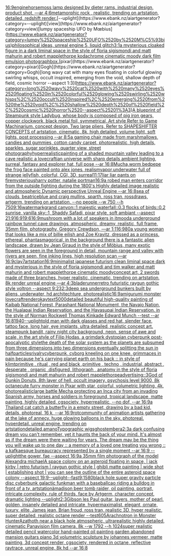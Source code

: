 [16:9](https://www.ebank.nz/aiartgenerator?category=16%3A9)[engine](https://www.ebank.nz/aiartgenerator?category=engine)[horse](https://www.ebank.nz/aiartgenerator?category=horse)[moss lamp designed by dieter rams, industrial design, product shot, —ar 4:6](https://www.ebank.nz/aiartgenerator?category=moss%2520lamp%2520designed%2520by%2520dieter%2520rams%2C%2520industrial%2520design%2C%2520product%2520shot%2C%2520%E2%80%94ar%25204%3A6)[metamorphic rock , realistic, trending on artstation, detailed, redshift render.](https://www.ebank.nz/aiartgenerator?category=metamorphic%2520rock%2520%2C%2520realistic%2C%2520trending%2520on%2520artstation%2C%2520detailed%2C%2520redshift%2520render.)[--uplight](https://www.ebank.nz/aiartgenerator?category=--uplight)[view](https://www.ebank.nz/aiartgenerator?category=view)[lumpy spaceship UFO by Mœbius](https://www.ebank.nz/aiartgenerator?category=lumpy%2520spaceship%2520UFO%2520by%2520M%C5%93bius)[philosophical ideas, unreal engine 5, liquid glitch](https://www.ebank.nz/aiartgenerator?category=philosophical%2520ideas%2C%2520unreal%2520engine%25205%2C%2520liquid%2520glitch)[3:1](https://www.ebank.nz/aiartgenerator?category=3%3A1)[a mysterious cloaked figure in a dark liminal space in the style of floria sigismondi and matt mahurin and robert mapplethorpe kodachrome cinematic moody dark film emulsion photograph](https://www.ebank.nz/aiartgenerator?category=a%2520mysterious%2520cloaked%2520figure%2520in%2520a%2520dark%2520liminal%2520space%2520in%2520the%2520style%2520of%2520floria%2520sigismondi%2520and%2520matt%2520mahurin%2520and%2520robert%2520mapplethorpe%2520kodachrome%2520cinematic%2520moody%2520dark%2520film%2520emulsion%2520photograph)[box.](https://www.ebank.nz/aiartgenerator?category=box.)[pixar](https://www.ebank.nz/aiartgenerator?category=pixar)[Gogh](https://www.ebank.nz/aiartgenerator?category=Gogh)[long wavy cat with many eyes floating in colorful glowing swirling whisps, occult inspired, emerging from the void, shallow depth of field, cosmic horror --aspect 1:3](https://www.ebank.nz/aiartgenerator?category=long%2520wavy%2520cat%2520with%2520many%2520eyes%2520floating%2520in%2520colorful%2520glowing%2520swirling%2520whisps%2C%2520occult%2520inspired%2C%2520emerging%2520from%2520the%2520void%2C%2520shallow%2520depth%2520of%2520field%2C%2520cosmic%2520horror%2520--aspect%25201%3A3)[A blueprint of Steampunk style Ladybug,   whose body is composed of pig iron gears, copper clockwork, black metal foil, symmetrical, Art style Refer to Game Machinarium.  concept design, Two large pliers, Refer to SHAPESHIFTER CONCEPTS  of artstation, cinematic,  8k, high detailed,  volume light,  soft lights,  post processing    --ar 8:5](https://www.ebank.nz/aiartgenerator?category=A%2520blueprint%2520of%2520Steampunk%2520style%2520Ladybug%2C%2520%2520%2520whose%2520body%2520is%2520composed%2520of%2520pig%2520iron%2520gears%2C%2520copper%2520clockwork%2C%2520black%2520metal%2520foil%2C%2520symmetrical%2C%2520Art%2520style%2520Refer%2520to%2520Game%2520Machinarium.%2520%2520concept%2520design%2C%2520Two%2520large%2520pliers%2C%2520Refer%2520to%2520SHAPESHIFTER%2520CONCEPTS%2520%2520of%2520artstation%2C%2520cinematic%2C%2520%25208k%2C%2520high%2520detailed%2C%2520%2520volume%2520light%2C%2520%2520soft%2520lights%2C%2520%2520post%2520processing%2520%2520%2520%2520--ar%25208%3A5)[a gaming chair made from marshmallows, candies and gummies, cotton candy carpet, photorealistic, high details, sparkles, sugar sprinkles, quarter view, street photography](https://www.ebank.nz/aiartgenerator?category=a%2520gaming%2520chair%2520made%2520from%2520marshmallows%2C%2520candies%2520and%2520gummies%2C%2520cotton%2520candy%2520carpet%2C%2520photorealistic%2C%2520high%2520details%2C%2520sparkles%2C%2520sugar%2520sprinkles%2C%2520quarter%2520view%2C%2520street%2520photography)[hyperrealistic](https://www.ebank.nz/aiartgenerator?category=hyperrealistic)[painting of a shaded mountain valley leading to a cave realistic a lovecraftian universe with sharp details ambient lighting, surreal, fantasy and explorer hat, full pose --ar 16:8](https://www.ebank.nz/aiartgenerator?category=painting%2520of%2520a%2520shaded%2520mountain%2520valley%2520leading%2520to%2520a%2520cave%2520realistic%2520a%2520lovecraftian%2520universe%2520with%2520sharp%2520details%2520ambient%2520lighting%2C%2520surreal%2C%2520fantasy%2520and%2520explorer%2520hat%2C%2520full%2520pose%2520--ar%252016%3A8)[Mucha,](https://www.ebank.nz/aiartgenerator?category=Mucha%2C)[worm bed](https://www.ebank.nz/aiartgenerator?category=worm%2520bed)[pepe the frog face painted onto alex jones, realism](https://www.ebank.nz/aiartgenerator?category=pepe%2520the%2520frog%2520face%2520painted%2520onto%2520alex%2520jones%2C%2520realism)[vapor,](https://www.ebank.nz/aiartgenerator?category=vapor%2C)[underwater full of strange jellyfish, colorful, CGI, 3D, surreal](https://www.ebank.nz/aiartgenerator?category=underwater%2520full%2520of%2520strange%2520jellyfish%2C%2520colorful%2C%2520CGI%2C%25203D%2C%2520surreal)[11:17](https://www.ebank.nz/aiartgenerator?category=11%3A17)[liar liar pants on fire](https://www.ebank.nz/aiartgenerator?category=liar%2520liar%2520pants%2520on%2520fire)[mysterious](https://www.ebank.nz/aiartgenerator?category=mysterious)[harry potter, natalie portman](https://www.ebank.nz/aiartgenerator?category=harry%2520potter%2C%2520natalie%2520portman)[16:9](https://www.ebank.nz/aiartgenerator?category=16%3A9)[a robed man enters corridor from the outside fighting during the 1800's Highly detailed image realistic and atmospheric Dynamic perspective Unreal Engine --ar 16:8](https://www.ebank.nz/aiartgenerator?category=a%2520robed%2520man%2520enters%2520corridor%2520from%2520the%2520outside%2520fighting%2520during%2520the%25201800%27s%2520Highly%2520detailed%2520image%2520realistic%2520and%2520atmospheric%2520Dynamic%2520perspective%2520Unreal%2520Engine%2520--ar%252016%3A8)[sea of clouds, beatriceblue and craig mullins, sparth, ross tran, rossdraws, artgerm, trending on artstation, --no people --w 750 --h 750](https://www.ebank.nz/aiartgenerator?category=sea%2520of%2520clouds%2C%2520beatriceblue%2520and%2520craig%2520mullins%2C%2520sparth%2C%2520ross%2520tran%2C%2520rossdraws%2C%2520artgerm%2C%2520trending%2520on%2520artstation%2C%2520--no%2520people%2520--w%2520750%2520--h%2520750)[9:16](https://www.ebank.nz/aiartgenerator?category=9%3A16)[watermark](https://www.ebank.nz/aiartgenerator?category=watermark)[grand canyon::1 majestic waterfall::0.3 flocks of birds::0.2 sunrise, vanilla sky::1,  Shaddy Safadi, pixar style,  soft ambiant --aspect 21:9](https://www.ebank.nz/aiartgenerator?category=grand%2520canyon%3A%3A1%2520majestic%2520waterfall%3A%3A0.3%2520flocks%2520of%2520birds%3A%3A0.2%2520sunrise%2C%2520vanilla%2520sky%3A%3A1%2C%2520%2520Shaddy%2520Safadi%2C%2520pixar%2520style%2C%2520%2520soft%2520ambiant%2520--aspect%252021%3A9)[16:9](https://www.ebank.nz/aiartgenerator?category=16%3A9)[19:6](https://www.ebank.nz/aiartgenerator?category=19%3A6)[16:9](https://www.ebank.nz/aiartgenerator?category=16%3A9)[mushroom with a lot of speakers in it](https://www.ebank.nz/aiartgenerator?category=mushroom%2520with%2520a%2520lot%2520of%2520speakers%2520in%2520it)[mood](https://www.ebank.nz/aiartgenerator?category=mood)[a underground rainbow tunnel cave drawings, atmospheric, dreamy, realistic, full frame, 35mm film, photography, Gregory Crewdson, —ar 1:1](https://www.ebank.nz/aiartgenerator?category=a%2520underground%2520rainbow%2520tunnel%2520cave%2520drawings%2C%2520atmospheric%2C%2520dreamy%2C%2520realistic%2C%2520full%2520frame%2C%252035mm%2520film%2C%2520photography%2C%2520Gregory%2520Crewdson%2C%2520%E2%80%94ar%25201%3A1)[16:9](https://www.ebank.nz/aiartgenerator?category=16%3A9)[80](https://www.ebank.nz/aiartgenerator?category=80)[a young woman that looks like a mix of billie eilish and Zoe Kravitz, dressed as a princess, ethereal, phantasmagorical, in the background there is a fantastic alien landscape, drawn by  Jean Giraud in the style of Möbius, many exotic flowers are seen in the foreground in detail, mountain range and valley with rivers are seen, fine inking lines, high resolution scan —ar 16:9](https://www.ebank.nz/aiartgenerator?category=a%2520young%2520woman%2520that%2520looks%2520like%2520a%2520mix%2520of%2520billie%2520eilish%2520and%2520Zoe%2520Kravitz%2C%2520dressed%2520as%2520a%2520princess%2C%2520ethereal%2C%2520phantasmagorical%2C%2520in%2520the%2520background%2520there%2520is%2520a%2520fantastic%2520alien%2520landscape%2C%2520drawn%2520by%2520%2520Jean%2520Giraud%2520in%2520the%2520style%2520of%2520M%C3%B6bius%2C%2520many%2520exotic%2520flowers%2520are%2520seen%2520in%2520the%2520foreground%2520in%2520detail%2C%2520mountain%2520range%2520and%2520valley%2520with%2520rivers%2520are%2520seen%2C%2520fine%2520inking%2520lines%2C%2520high%2520resolution%2520scan%2520%E2%80%94ar%252016%3A9)[clay](https://www.ebank.nz/aiartgenerator?category=clay)[7](https://www.ebank.nz/aiartgenerator?category=7)[artstation](https://www.ebank.nz/aiartgenerator?category=artstation)[16:9](https://www.ebank.nz/aiartgenerator?category=16%3A9)[minimalist japanese futurism clean liminal space dark and mysterious in the style of floria sigismondi and tim walker and matt mahurin and robert mapplethorpe cinematic moody](https://www.ebank.nz/aiartgenerator?category=minimalist%2520japanese%2520futurism%2520clean%2520liminal%2520space%2520dark%2520and%2520mysterious%2520in%2520the%2520style%2520of%2520floria%2520sigismondi%2520and%2520tim%2520walker%2520and%2520matt%2520mahurin%2520and%2520robert%2520mapplethorpe%2520cinematic%2520moody)[concept art, 2 swords made of three branches, hyper realistic, cinematic, trending on artstation, 8k render unreal engine —ar 4:3](https://www.ebank.nz/aiartgenerator?category=concept%2520art%2C%25202%2520swords%2520made%2520of%2520three%2520branches%2C%2520hyper%2520realistic%2C%2520cinematic%2C%2520trending%2520on%2520artstation%2C%25208k%2520render%2520unreal%2520engine%2520%E2%80%94ar%25204%3A3)[bladerunner](https://www.ebank.nz/aiartgenerator?category=bladerunner)[retro futuristic raygun gothic style voltron --aspect 9:23](https://www.ebank.nz/aiartgenerator?category=retro%2520futuristic%2520raygun%2520gothic%2520style%2520voltron%2520--aspect%25209%3A23)[2:3](https://www.ebank.nz/aiartgenerator?category=2%3A3)[deep sea underground bunkers built by aliens, underwater, hd architechture, photorealistic](https://www.ebank.nz/aiartgenerator?category=deep%2520sea%2520underground%2520bunkers%2520built%2520by%2520aliens%2C%2520underwater%2C%2520hd%2520architechture%2C%2520photorealistic)[16:9](https://www.ebank.nz/aiartgenerator?category=16%3A9)[amigurumi monster lovecraft](https://www.ebank.nz/aiartgenerator?category=amigurumi%2520monster%2520lovecraft)[render](https://www.ebank.nz/aiartgenerator?category=render)[okay](https://www.ebank.nz/aiartgenerator?category=okay)[text](https://www.ebank.nz/aiartgenerator?category=text)[](https://www.ebank.nz/aiartgenerator?category=)[5000](https://www.ebank.nz/aiartgenerator?category=5000)[detailed beautiful high-quality painting of Kaibab National Forest, Parashant National Monument, the Navajo Nation, the Hualapai Indian Reservation, and the Havasupai Indian Reservation. in the style of Norman Rockwell Thomas Kinkade Edward Munch --test --ar 16:8](https://www.ebank.nz/aiartgenerator?category=detailed%2520beautiful%2520high-quality%2520painting%2520of%2520Kaibab%2520National%2520Forest%2C%2520Parashant%2520National%2520Monument%2C%2520the%2520Navajo%2520Nation%2C%2520the%2520Hualapai%2520Indian%2520Reservation%2C%2520and%2520the%2520Havasupai%2520Indian%2520Reservation.%2520in%2520the%2520style%2520of%2520Norman%2520Rockwell%2520Thomas%2520Kinkade%2520Edward%2520Munch%2520--test%2520--ar%252016%3A8)[1940](https://www.ebank.nz/aiartgenerator?category=1940)[--uplight](https://www.ebank.nz/aiartgenerator?category=--uplight)[old man with dark glasses and red hat, slender face, tattoo face, long hair, eye implants, ultra detailed, realistic concept art. steampunk bandit, rainy night city background, neon, sense of awe and scale, in the art style of Filip Hodas, a grimdark dystopian cyberpunk post-apocalyptic style](https://www.ebank.nz/aiartgenerator?category=old%2520man%2520with%2520dark%2520glasses%2520and%2520red%2520hat%2C%2520slender%2520face%2C%2520tattoo%2520face%2C%2520long%2520hair%2C%2520eye%2520implants%2C%2520ultra%2520detailed%2C%2520realistic%2520concept%2520art.%2520steampunk%2520bandit%2C%2520rainy%2520night%2520city%2520background%2C%2520neon%2C%2520sense%2520of%2520awe%2520and%2520scale%2C%2520in%2520the%2520art%2520style%2520of%2520Filip%2520Hodas%2C%2520a%2520grimdark%2520dystopian%2520cyberpunk%2520post-apocalyptic%2520style)[the death of the solar system as the planets are subsumed from three dimensions into two dimensions eventually splitting the sun in half](https://www.ebank.nz/aiartgenerator?category=the%2520death%2520of%2520the%2520solar%2520system%2520as%2520the%2520planets%2520are%2520subsumed%2520from%2520three%2520dimensions%2520into%2520two%2520dimensions%2520eventually%2520splitting%2520the%2520sun%2520in%2520half)[particles](https://www.ebank.nz/aiartgenerator?category=particles)[rivalry](https://www.ebank.nz/aiartgenerator?category=rivalry)[cyberpunk, cyborg kneeling on one knee,  grimmaces in pain because he's carrying planet earth on his back :: in style of klimt](https://www.ebank.nz/aiartgenerator?category=cyberpunk%2C%2520cyborg%2520kneeling%2520on%2520one%2520knee%2C%2520%2520grimmaces%2520in%2520pain%2520because%2520he%27s%2520carrying%2520planet%2520earth%2520on%2520his%2520back%2520%3A%3A%2520in%2520style%2520of%2520klimt)[primitive , ritual , red and black ,primitive , techno , industrial, abstract , desperate , organic ,disfigured, lithograph , anatomy in the style of floria sigismondi and matt mahurin and robert mapplethorpe](https://www.ebank.nz/aiartgenerator?category=primitive%2520%2C%2520ritual%2520%2C%2520red%2520and%2520black%2520%2Cprimitive%2520%2C%2520techno%2520%2C%2520industrial%2C%2520abstract%2520%2C%2520desperate%2520%2C%2520organic%2520%2Cdisfigured%2C%2520lithograph%2520%2C%2520anatomy%2520in%2520the%2520style%2520of%2520floria%2520sigismondi%2520and%2520matt%2520mahurin%2520and%2520robert%2520mapplethorpe)[advertising::3](https://www.ebank.nz/aiartgenerator?category=advertising%3A%3A3)[God of Dunkin Donuts, 8th layer of hell, occult imagery, psychosis level 9000, 8k octane](https://www.ebank.nz/aiartgenerator?category=God%2520of%2520Dunkin%2520Donuts%2C%25208th%2520layer%2520of%2520hell%2C%2520occult%2520imagery%2C%2520psychosis%2520level%25209000%2C%25208k%2520octane)[cute furry monster in Pixar with star, colorful, volumetric lighting, 4k, photorealistic](https://www.ebank.nz/aiartgenerator?category=cute%2520furry%2520monster%2520in%2520Pixar%2520with%2520star%2C%2520colorful%2C%2520volumetric%2520lighting%2C%25204k%2C%2520photorealistic)[large battle Mecha protecting an Inca city from an invading Spanish army, horses and soldiers in foreground, tropical landscape, matte painting, highly detailed, cgsociety, hyperrealistic, --no dof, --ar 16:9](https://www.ebank.nz/aiartgenerator?category=large%2520battle%2520Mecha%2520protecting%2520an%2520Inca%2520city%2520from%2520an%2520invading%2520Spanish%2520army%2C%2520horses%2520and%2520soldiers%2520in%2520foreground%2C%2520tropical%2520landscape%2C%2520matte%2520painting%2C%2520highly%2520detailed%2C%2520cgsociety%2C%2520hyperrealistic%2C%2520--no%2520dof%2C%2520--ar%252016%3A9)[a Thailand cat catch a butterfly in a empty street, drawing by a bad kid, details, photoreal, 16 k, --ar 16:9](https://www.ebank.nz/aiartgenerator?category=a%2520Thailand%2520cat%2520catch%2520a%2520butterfly%2520in%2520a%2520empty%2520street%2C%2520drawing%2520by%2520a%2520bad%2520kid%2C%2520details%2C%2520photoreal%2C%252016%2520k%2C%2520--ar%252016%3A9)[rot](https://www.ebank.nz/aiartgenerator?category=rot)[community of animation artists gathering at the lake of annecy. huge glowing balloons in the sky. photoreal. hyperdetail. unreal engine. trending on artstation](https://www.ebank.nz/aiartgenerator?category=community%2520of%2520animation%2520artists%2520gathering%2520at%2520the%2520lake%2520of%2520annecy.%2520huge%2520glowing%2520balloons%2520in%2520the%2520sky.%2520photoreal.%2520hyperdetail.%2520unreal%2520engine.%2520trending%2520on%2520artstation)[detailed,](https://www.ebank.nz/aiartgenerator?category=detailed%2C)[amano](https://www.ebank.nz/aiartgenerator?category=amano)[Typographic wigs](https://www.ebank.nz/aiartgenerator?category=Typographic%2520wigs)[ghost](https://www.ebank.nz/aiartgenerator?category=ghost)[embera](https://www.ebank.nz/aiartgenerator?category=embera)[2:3](https://www.ebank.nz/aiartgenerator?category=2%3A3)[a dark confusing dream you can't remember, yet it haunts the back of your mind. It's almost as if the dream were there waiting for years. The dream may be the thing you will wake up to one day :: a memory of a loved one treating you wrong :: a kafkaesque bureaucracy represented by a single moment --ar 16:9 --uplight](https://www.ebank.nz/aiartgenerator?category=a%2520dark%2520confusing%2520dream%2520you%2520can%27t%2520remember%2C%2520yet%2520it%2520haunts%2520the%2520back%2520of%2520your%2520mind.%2520It%27s%2520almost%2520as%2520if%2520the%2520dream%2520were%2520there%2520waiting%2520for%2520years.%2520The%2520dream%2520may%2520be%2520the%2520thing%2520you%2520will%2520wake%2520up%2520to%2520one%2520day%2520%3A%3A%2520a%2520memory%2520of%2520a%2520loved%2520one%2520treating%2520you%2520wrong%2520%3A%3A%2520a%2520kafkaesque%2520bureaucracy%2520represented%2520by%2520a%2520single%2520moment%2520--ar%252016%3A9%2520--uplight)[the gower, fae --aspect 16:9](https://www.ebank.nz/aiartgenerator?category=the%2520gower%2C%2520fae%2520--aspect%252016%3A9)[a 35mm film photograph of the model Alexandra michael](https://www.ebank.nz/aiartgenerator?category=a%252035mm%2520film%2520photograph%2520of%2520the%2520model%2520Alexandra%2520michael)[A space colony on an asteroid floating in space, | jack kirby | retro futurism | raygun gothic style | ghibli matte painting | wide shot | establishing shot | you can see the outline of the entire asteroid space colony --aspect 19:9](https://www.ebank.nz/aiartgenerator?category=A%2520space%2520colony%2520on%2520an%2520asteroid%2520floating%2520in%2520space%2C%2520%7C%2520jack%2520kirby%2520%7C%2520retro%2520futurism%2520%7C%2520raygun%2520gothic%2520style%2520%7C%2520ghibli%2520matte%2520painting%2520%7C%2520wide%2520shot%2520%7C%2520establishing%2520shot%2520%7C%2520you%2520can%2520see%2520the%2520outline%2520of%2520the%2520entire%2520asteroid%2520space%2520colony%2520--aspect%252019%3A9)[--uplight](https://www.ebank.nz/aiartgenerator?category=--uplight)[--fast](https://www.ebank.nz/aiartgenerator?category=--fast)[9:15](https://www.ebank.nz/aiartgenerator?category=9%3A15)[80](https://www.ebank.nz/aiartgenerator?category=80)[black hole super gravity particle disc cyberbunk galactic funk](https://www.ebank.nz/aiartgenerator?category=black%2520hole%2520super%2520gravity%2520particle%2520disc%2520cyberbunk%2520galactic%2520funk)[man with a baseballcao riding a bulldog in front of a tv, artstationä](https://www.ebank.nz/aiartgenerator?category=man%2520with%2520a%2520baseballcao%2520riding%2520a%2520bulldog%2520in%2520front%2520of%2520a%2520tv%2C%2520artstation%C3%A4)[madison beer tomb raider, oil painting, portrait, intricate complexity, rule of thirds, face by Artgerm, character concept, dramatic lighting --uplight](https://www.ebank.nz/aiartgenerator?category=madison%2520beer%2520tomb%2520raider%2C%2520oil%2520painting%2C%2520portrait%2C%2520intricate%2520complexity%2C%2520rule%2520of%2520thirds%2C%2520face%2520by%2520Artgerm%2C%2520character%2520concept%2C%2520dramatic%2520lighting%2520--uplight)[2:3](https://www.ebank.nz/aiartgenerator?category=2%3A3)[Gibson les Paul guitar, layers, mother of pearl, golden, insanely detailed and intricate, hypermaximalist, elegant, ornate, luxury, elite, James jean, Brian froud, ross tran, realistic 3D, hyper realistic, super detailed, realistic octane render --test](https://www.ebank.nz/aiartgenerator?category=Gibson%2520les%2520Paul%2520guitar%2C%2520layers%2C%2520mother%2520of%2520pearl%2C%2520golden%2C%2520insanely%2520detailed%2520and%2520intricate%2C%2520hypermaximalist%2C%2520elegant%2C%2520ornate%2C%2520luxury%2C%2520elite%2C%2520James%2520jean%2C%2520Brian%2520froud%2C%2520ross%2520tran%2C%2520realistic%25203D%2C%2520hyper%2520realistic%2C%2520super%2520detailed%2C%2520realistic%2520octane%2520render%2520--test)[60](https://www.ebank.nz/aiartgenerator?category=60)[5](https://www.ebank.nz/aiartgenerator?category=5)[Arachnotron in Monster Hunter](https://www.ebank.nz/aiartgenerator?category=Arachnotron%2520in%2520Monster%2520Hunter)[Azathoth near a black hole atmospheric, ultrarealistic highly detailed, cinematic Panavision film camera, 8k --w 1792 --h 1024](https://www.ebank.nz/aiartgenerator?category=Azathoth%2520near%2520a%2520black%2520hole%2520atmospheric%2C%2520ultrarealistic%2520highly%2520detailed%2C%2520cinematic%2520Panavision%2520film%2520camera%2C%25208k%2520--w%25201792%2520--h%25201024)[super realistic detailed pencil watercolor hand-painted oil painting garden abandoned mansion guitars piano 3d volumetric sculpture by johannes vermeer, matte painting, 3d concept render, cgsociety, rendered in octane, reflective raytrace, unreal engine, 8k hd --ar 16:8](https://www.ebank.nz/aiartgenerator?category=super%2520realistic%2520detailed%2520pencil%2520watercolor%2520hand-painted%2520oil%2520painting%2520garden%2520abandoned%2520mansion%2520guitars%2520piano%25203d%2520volumetric%2520sculpture%2520by%2520johannes%2520vermeer%2C%2520matte%2520painting%2C%25203d%2520concept%2520render%2C%2520cgsociety%2C%2520rendered%2520in%2520octane%2C%2520reflective%2520raytrace%2C%2520unreal%2520engine%2C%25208k%2520hd%2520--ar%252016%3A8)